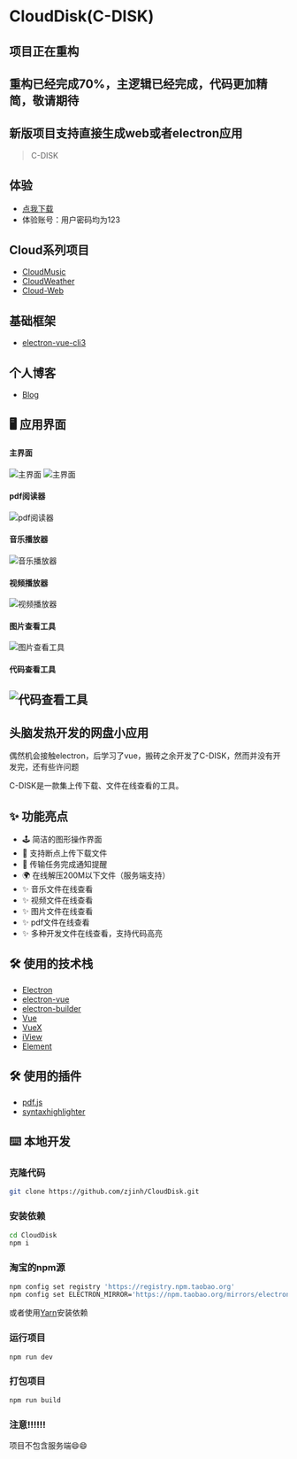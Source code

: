 # CloudDisk(C-DISK)## 项目正在重构## 重构已经完成70%，主逻辑已经完成，代码更加精简，敬请期待## 新版项目支持直接生成web或者electron应用> C-DISK## 体验- [点我下载](https://works.zjinh.cn/CloudDisk)- 体验账号：用户密码均为123## Cloud系列项目- [CloudMusic](https://github.com/zjinh/CloudMusic)- [CloudWeather](https://github.com/zjinh/CloudWeather)- [Cloud-Web](https://cloud.zjinh.cn/)## 基础框架- [electron-vue-cli3](https://github.com/zjinh/electron-vue-cli3)## 个人博客- [Blog](https://blog.zjinh.cn/)## 🖥 应用界面#### 主界面   ![主界面](screen/disk.gif)   ![主界面](screen/disk.png)#### pdf阅读器  ![pdf阅读器](screen/pdf.gif)#### 音乐播放器![音乐播放器](screen/music.gif)#### 视频播放器![视频播放器](screen/video.gif)#### 图片查看工具![图片查看工具](screen/photo.gif)#### 代码查看工具![代码查看工具](screen/viewer.gif)---## 头脑发热开发的网盘小应用偶然机会接触electron，后学习了vue，搬砖之余开发了C-DISK，然而并没有开发完，还有些许问题C-DISK是一款集上传下载、文件在线查看的工具。## ✨ 功能亮点- 🕹 简洁的图形操作界面- 💾 支持断点上传下载文件- 🔔 传输任务完成通知提醒- 🌍 在线解压200M以下文件（服务端支持）- ✨ 音乐文件在线查看- ✨ 视频文件在线查看- ✨ 图片文件在线查看- ✨ pdf文件在线查看- ✨ 多种开发文件在线查看，支持代码高亮## 🛠 使用的技术栈- [Electron](https://electronjs.org/)- [electron-vue](https://simulatedgreg.gitbooks.io/electron-vue/content/cn/) - [electron-builder](https://www.electron.build/) - [Vue](https://vuejs.org/)- [VueX](https://vuex.vuejs.org/)- [iView](https://www.iviewui.com/)- [Element](https://element.eleme.io)## 🛠 使用的插件- [pdf.js](https://github.com/mozilla/pdf.js)- [syntaxhighlighter](https://github.com/syntaxhighlighter/syntaxhighlighter)## ⌨️ 本地开发### 克隆代码```bashgit clone https://github.com/zjinh/CloudDisk.git```### 安装依赖```bashcd CloudDisknpm i```### 淘宝的npm源```bashnpm config set registry 'https://registry.npm.taobao.org'npm config set ELECTRON_MIRROR='https://npm.taobao.org/mirrors/electron/'```或者使用[Yarn](https://yarnpkg.com/)安装依赖### 运行项目```bashnpm run dev```### 打包项目```bashnpm run build```### 注意:bangbang::bangbang::bangbang:项目不包含服务端:smile::smile: